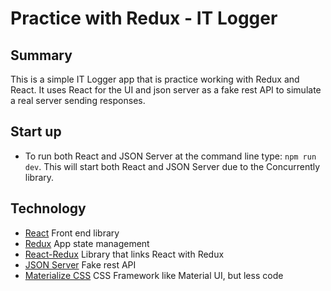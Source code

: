 # Practice with Redux - IT Logger

## Summary

This is a simple IT Logger app that is practice working with Redux and React. It uses React for the UI and json server as a fake rest API to simulate a real server sending responses.

## Start up

- To run both React and JSON Server at the command line type: `npm run dev`. This will start both React and JSON Server due to the Concurrently library.

## Technology

- [React](https://reactjs.org/) Front end library
- [Redux](https://redux.js.org/) App state management
- [React-Redux](https://react-redux.js.org/) Library that links React with Redux
- [JSON Server](https://www.npmjs.com/package/json-server) Fake rest API
- [Materialize CSS](https://materializecss.com/) CSS Framework like Material UI, but less code